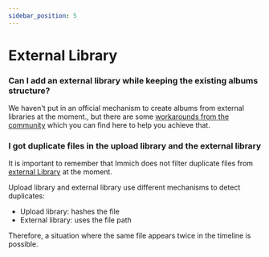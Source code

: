 ```yaml
---
sidebar_position: 5
---
```


# External Library

### Can I add an external library while keeping the existing albums structure?

We haven't put in an official mechanism to create albums from external libraries at the moment., but there are some [workarounds from the community](https://github.com/immich-app/immich/discussions/4279) which you can find here to help you achieve that.

### I got duplicate files in the upload library and the external library

It is important to remember that Immich does not filter duplicate files from [external Library](/docs/features/libraries) at the moment.

Upload library and external library use different mechanisms to detect duplicates:

- Upload library: hashes the file
- External library: uses the file path

Therefore, a situation where the same file appears twice in the timeline is possible.